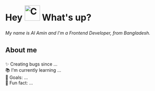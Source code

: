 <h1 align="left">Hey <img src="programming.gif" alt="Computer man" style="width:48px;height:48px;"> What's up?</h1>

###

<h6 align="left">My name is Al Amin and I'm a Frontend Developer, from Bangladesh.</h6>

###

<h2 align="left">About me</h2>

###

<p align="left">✨ Creating bugs since ...<br>📚 I'm currently learning ...<br>🎯 Goals: ...<br>🎲 Fun fact: ...</p>

###
